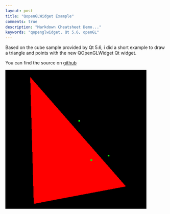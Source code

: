 ```yaml
---
layout: post
title: "QopenGLWidget Example"
comments: true
description: "Markdown Cheatsheet Demo..."
keywords: "qopenglwidget, Qt 5.6, openGL"
---
```


Based on the cube sample provided by Qt 5.6, i did a short example to draw a triangle and points with the new QOpenGLWidget Qt widget.

You can find the source on [github](http://github.com/mathiasb17/QOpenGLWidgetTriangle)

![alt-text](/images/triangle_points.png)
